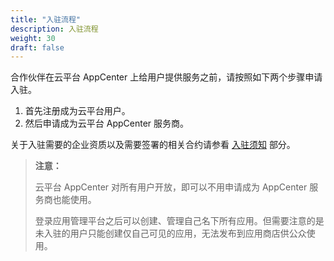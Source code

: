 ```yaml
---
title: "入驻流程"
description: 入驻流程
weight: 30
draft: false
---
```


合作伙伴在云平台 AppCenter 上给用户提供服务之前，请按照如下两个步骤申请入驻。

1. 首先注册成为云平台用户。
2. 然后申请成为云平台 AppCenter 服务商。

关于入驻需要的企业资质以及需要签署的相关合约请参看 [入驻须知](../../serviceprovider/10_prerequisite/) 部分。

> **注意：**
>
> 云平台 AppCenter 对所有用户开放，即可以不用申请成为 AppCenter 服务商也能使用。
>
> 登录应用管理平台之后可以创建、管理自己名下所有应用。但需要注意的是未入驻的用户只能创建仅自己可见的应用，无法发布到应用商店供公众使用。

